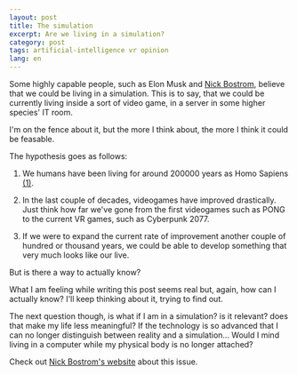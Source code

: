 ```yaml
---
layout: post
title: The simulation
excerpt: Are we living in a simulation?
category: post
tags: artificial-intelligence vr opinion
lang: en
---
```


Some highly capable people, such as Elon Musk and [Nick Bostrom](https://www.simulation-argument.com/simulation.html), believe that we could be living in a simulation. This is to say, that we could be currently living inside a sort of video game, in a server in some higher species' IT room.

I'm on the fence about it, but the more I think about, the more I think it could be feasable.

The hypothesis goes as follows: 

1. We humans have been living for around 200000 years as Homo Sapiens [(1)](https://en.wikipedia.org/wiki/Human).

2. In the last couple of decades, videogames have improved drastically. Just think how far we've gone from the first videogames such as PONG to the current VR games, such as Cyberpunk 2077. 

3. If we were to expand the current rate of improvement another couple of hundred or thousand years, we could be able to develop something that very much looks like our live.

But is there a way to actually know? 

What I am feeling while writing this post seems real but, again, how can I actually know? I'll keep thinking about it, trying to find out. 

The next question though, is what if I am in a simulation? is it relevant? does that make my life less meaningful? If the technology is so advanced that I can no longer distinguish between reality and a simulation... Would I mind living in a computer while my physical body is no longer attached?

Check out [Nick Bostrom's website](https://www.simulation-argument.com/) about this issue. 